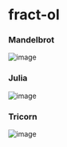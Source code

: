 # fract-ol

### Mandelbrot
![image](https://user-images.githubusercontent.com/45282233/171359405-fbebed9d-e656-4c6f-8ec9-8eafc897cb4e.png)

### Julia
![image](https://user-images.githubusercontent.com/45282233/171359169-a64a9a71-4bd4-43ab-afd5-4bc8099ab834.png)

### Tricorn
![image](https://user-images.githubusercontent.com/45282233/171359486-427c0774-582e-44ae-96a3-ae887242f81a.png)
